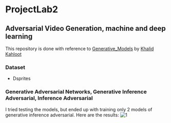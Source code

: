 # ProjectLab2
## Adversarial Video Generation, machine and deep learning
This repository is done with reference to [Generative_Models](https://github.com/kkahloots/Generative_Models) by [Khalid Kahloot](https://github.com/kkahloots/)

### Dataset
* Dsprites
### Generative Adversarial Networks, Generative Inference Adversarial, Inference Adversarial

I tried testing the models, but ended up with training only 2 models of generative inference adversarial. Here are the results: 
![1](https://github.com/AssetBekov/ProjectLab2/tree/master/Images/1.png)
